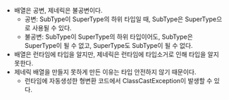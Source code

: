 - 배열은 공변, 제네릭은 불공변이다.
  - 공변: SubType이 SuperType의 하위 타입일 때, SubType은 SuperType으로 사용될 수 있다.
  - 불공변: SubType이 SuperType의 하위 타입이어도, SubType은 SuperType이 될 수 없고, SuperType도 SubType이 될 수 없다.
- 배열은 런타임에 타입을 알지만, 제네릭은 런타임에 타입소거로 인해 타입을 알지 못한다.
- 제네릭 배열을 만들지 못하게 만든 이유는 타입 안전하지 않기 때문이다.
  - 런타임에 자동생성한 형변환 코드에서 ClassCastException이 발생할 수 있다.
